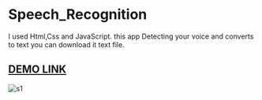 # Speech_Recognition
I used Html,Css and JavaScript. this app Detecting your voice and converts to text you can download it text file.

## [DEMO LINK](https://speechrecognitionnapp.netlify.app/)

![s1](https://user-images.githubusercontent.com/80225142/217680701-04816403-ecd1-4880-9684-882c8a1c5ff4.png)
